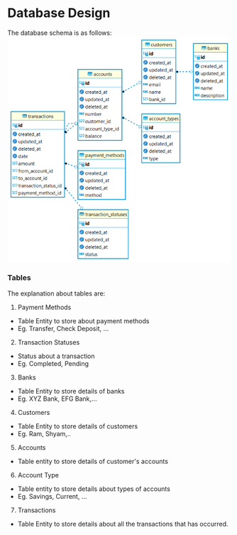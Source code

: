 # Database Design

The database schema is as follows:
![Database-schema](./db-schema-diagram.png)

### Tables

The explanation about tables are:

1. Payment Methods

- Table Entity to store about payment methods
- Eg. Transfer, Check Deposit, ...

2. Transaction Statuses

- Status about a transaction
- Eg. Completed, Pending

3. Banks

- Table Entity to store details of banks
- Eg. XYZ Bank, EFG Bank,...

4. Customers

- Table Entity to store details of customers
- Eg. Ram, Shyam,..

5. Accounts

- Table entity to store details of customer's accounts

6. Account Type

- Table entity to store details about types of accounts
- Eg. Savings, Current, ...

7. Transactions

- Table Entity to store details about all the transactions that has occurred.
